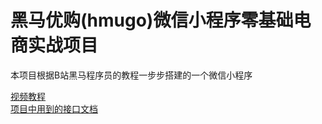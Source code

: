 # 黑马优购(hmugo)微信小程序零基础电商实战项目  
本项目根据B站黑马程序员的教程一步步搭建的一个微信小程序

[视频教程](https://www.bilibili.com/video/BV1nE41117BQ?p)  
[项目中用到的接口文档](https://www.showdoc.com.cn/128719739414963)  
